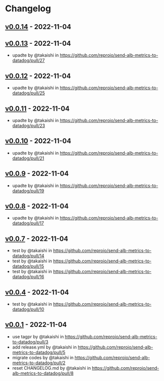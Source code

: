 # Changelog

## [v0.0.14](https://github.com/reproio/send-alb-metrics-to-datadog/compare/v0.0.13...v0.0.14) - 2022-11-04

## [v0.0.13](https://github.com/reproio/send-alb-metrics-to-datadog/compare/v0.0.12...v0.0.13) - 2022-11-04
- upadte by @takaishi in https://github.com/reproio/send-alb-metrics-to-datadog/pull/27

## [v0.0.12](https://github.com/reproio/send-alb-metrics-to-datadog/compare/v0.0.11...v0.0.12) - 2022-11-04
- upadte by @takaishi in https://github.com/reproio/send-alb-metrics-to-datadog/pull/25

## [v0.0.11](https://github.com/reproio/send-alb-metrics-to-datadog/compare/v0.0.10...v0.0.11) - 2022-11-04
- upadte by @takaishi in https://github.com/reproio/send-alb-metrics-to-datadog/pull/23

## [v0.0.10](https://github.com/reproio/send-alb-metrics-to-datadog/compare/v0.0.9...v0.0.10) - 2022-11-04
- upadte by @takaishi in https://github.com/reproio/send-alb-metrics-to-datadog/pull/21

## [v0.0.9](https://github.com/reproio/send-alb-metrics-to-datadog/compare/v0.0.8...v0.0.9) - 2022-11-04
- upadte by @takaishi in https://github.com/reproio/send-alb-metrics-to-datadog/pull/19

## [v0.0.8](https://github.com/reproio/send-alb-metrics-to-datadog/compare/v0.0.7...v0.0.8) - 2022-11-04
- upadte by @takaishi in https://github.com/reproio/send-alb-metrics-to-datadog/pull/17

## [v0.0.7](https://github.com/reproio/send-alb-metrics-to-datadog/compare/v0.0.6...v0.0.7) - 2022-11-04
- test by @takaishi in https://github.com/reproio/send-alb-metrics-to-datadog/pull/14
- test by @takaishi in https://github.com/reproio/send-alb-metrics-to-datadog/pull/15
- test by @takaishi in https://github.com/reproio/send-alb-metrics-to-datadog/pull/16

## [v0.0.4](https://github.com/reproio/send-alb-metrics-to-datadog/compare/v0.0.3...v0.0.4) - 2022-11-04
- test by @takaishi in https://github.com/reproio/send-alb-metrics-to-datadog/pull/10

## [v0.0.1](https://github.com/reproio/send-alb-metrics-to-datadog/commits/v0.0.1) - 2022-11-04
- use tagpr by @takaishi in https://github.com/reproio/send-alb-metrics-to-datadog/pull/3
- add release.yml by @takaishi in https://github.com/reproio/send-alb-metrics-to-datadog/pull/5
- migrate codes by @takaishi in https://github.com/reproio/send-alb-metrics-to-datadog/pull/2
- reset CHANGELOG.md by @takaishi in https://github.com/reproio/send-alb-metrics-to-datadog/pull/8
